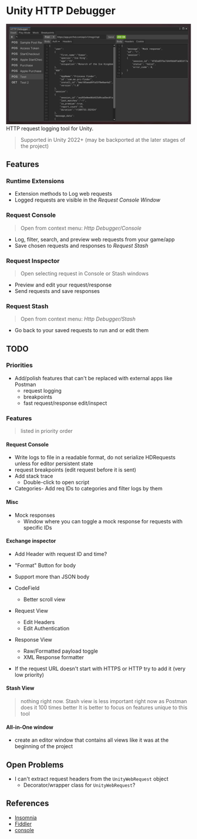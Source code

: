 # Unity HTTP Debugger
![](Documentation~/EditorWindow.jpg)
HTTP request logging tool for Unity. 

> Supported in Unity 2022+ (may be backported at the later stages of the project)
## Features

### Runtime Extensions
- Extension methods to Log web requests
- Logged requests are visible in the *Request Console Window*

### Request Console
> Open from context menu: _Http Debugger/Console_
- Log, filter, search, and preview web requests from your game/app
- Save chosen requests and responses to *Request Stash*

### Request Inspector
> Open selecting request in Console or Stash windows
- Preview and edit your request/response
- Send requests and save responses 

### Request Stash
> Open from context menu: _Http Debugger/Stash_
- Go back to your saved requests to run and or edit them
 
## TODO

### Priorities
- Add/polish features that can't be replaced with external apps like Postman
  - request logging
  - breakpoints
  - fast request/response edit/inspect

### Features
> listed in priority order

#### Request Console
- Write logs to file in a readable format, do not serialize HDRequests unless for editor persistent state
- request breakpoints (edit request before it is sent)
- Add stack trace
  - Double-click to open script
- Categories- Add req IDs to categories and filter logs by them

#### Misc
- Mock responses
    - Window where you can toggle a mock response for requests with specific IDs

#### Exchange inspector
- Add Header with request ID and time?
- "Format" Button for body
- Support more than JSON body
- CodeField
  - Better scroll view

- Request View
  - Edit Headers
  - Edit Authentication

- Response View
  - Raw/Formatted payload toggle
  - XML Response formatter
- If the request URL doesn't start with HTTPS or HTTP try to add it (very low priority)

#### Stash View
> nothing right now.
> Stash view is less important right now as Postman does it 100 times better
> It is better to focus on features unique to this tool

#### All-in-One window
- create an editor window that contains all views like it was at the beginning of the project

## Open Problems
- I can't extract request headers from the `UnityWebRequest` object
  - Decorator/wrapper class for `UnityWebRequest`?

## References
- [Insomnia](https://github.com/Kong/insomnia)
- [Fiddler](https://imgur.com/SF40wep)
- [console](https://dotnetanalysis.blogspot.com/2012/11/http-status-codes-tutorial.html)